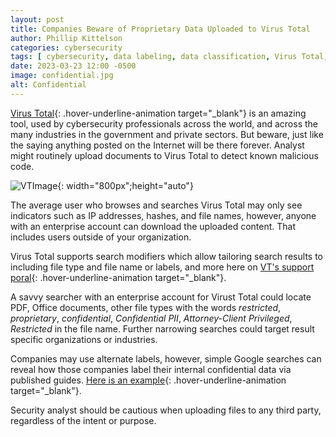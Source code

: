 ```yaml
---
layout: post
title: Companies Beware of Proprietary Data Uploaded to Virus Total
author: Phillip Kittelson
categories: cybersecurity
tags: [ cybersecurity, data labeling, data classification, Virus Total, proprietary  ]
date: 2023-03-23 12:00 -0500
image: confidential.jpg
alt: Confidential
---
```

[Virus Total](https://www.virustotal.com){: .hover-underline-animation target="_blank"} is an amazing tool, used by cybersecurity professionals across the world, and across the many industries in the government and private sectors. But beware, just like the saying anything posted on the Internet will be there forever. Analyst might routinely upload documents to Virus Total to detect known malicious code.

![VTImage](https://www.phillipkittelson.com/assets/images/VTResults.png){: width="800px";height="auto"}

The average user who browses and searches Virus Total may only see indicators such as IP addresses, hashes, and file names, however, anyone with an enterprise account can download the uploaded content. That includes users outside of your organization.

Virus Total supports search modifiers which allow tailoring search results to including file type and file name or labels, and more here on [VT's support poral](https://support.virustotal.com/hc/en-us/articles/360001385897-File-search-modifiers){: .hover-underline-animation target="_blank"}.

A savvy searcher with an enterprise account for Virust Total could locate PDF, Office documents, other file types with the words _restricted_, _proprietary_, _confidential_, _Confidential PII_, _Attorney-Client Privileged_, _Restricted_ in the file name. Further narrowing searches could target result specific organizations or industries.

Companies may use alternate labels, however, simple Google searches can reveal how those companies label their internal confidential data via published guides. [Here is an example](https://www.premera.com/documents/030658.pdf){: .hover-underline-animation target="_blank"}.

Security analyst should be cautious when uploading files to any third party, regardless of the intent or purpose.